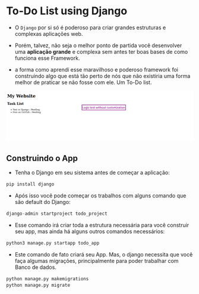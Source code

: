 # To-Do List using Django 
- O ```Django``` por si só é poderoso para criar grandes estruturas e complexas aplicações web. 

- Porém, talvez, não seja o melhor ponto de partida você desenvolver uma __aplicação grande__ e complexa sem antes ter boas bases de como funciona esse Framework. 

- a forma como aprendi esse maravilhoso e poderoso framework foi construindo algo que está tão perto de nós que não existiria uma forma melhor de praticar se não fosse com ele. Um To-Do list. 

![png](images/image.png)

## Construindo o App
- Tenha o Django em seu sistema antes de começar a aplicação: 

```sh
pip install django
```

- Após isso vocẽ pode começar os trabalhos com alguns comando que são default do Django: 

```python
django-admin startproject todo_project
```

- Esse comando irá criar toda a estrutura necessária para você construir seu app, mas ainda há alguns outros comandos necessários: 

```python
python3 manage.py startapp todo_app
```

- Este comando de fato criará seu App. Mas, o django necessita que você faça algumas migrações, principalmente para poder trabalhar com Banco de dados. 

```python
python manage.py makemigrations
python manage.py migrate
```